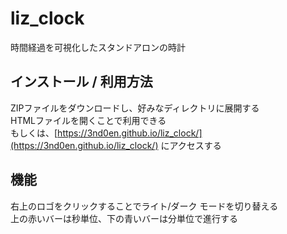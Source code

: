 # liz_clock
時間経過を可視化したスタンドアロンの時計

## インストール / 利用方法
ZIPファイルをダウンロードし、好みなディレクトリに展開する<br>
HTMLファイルを開くことで利用できる<br>
もしくは、[https://3nd0en.github.io/liz_clock/](https://3nd0en.github.io/liz_clock/) にアクセスする

## 機能
右上のロゴをクリックすることでライト/ダーク モードを切り替える<br>
上の赤いバーは秒単位、下の青いバーは分単位で進行する
